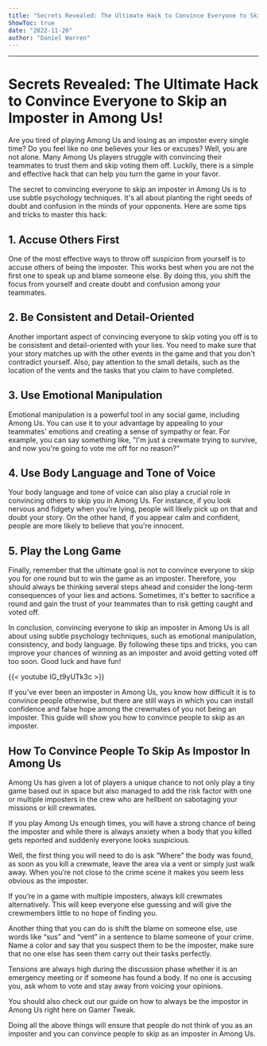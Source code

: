 ```yaml
---
title: "Secrets Revealed: The Ultimate Hack to Convince Everyone to Skip an Imposter in Among Us!"
ShowToc: true 
date: "2022-11-20"
author: "Daniel Warren"
---
```

*****
# Secrets Revealed: The Ultimate Hack to Convince Everyone to Skip an Imposter in Among Us!

Are you tired of playing Among Us and losing as an imposter every single time? Do you feel like no one believes your lies or excuses? Well, you are not alone. Many Among Us players struggle with convincing their teammates to trust them and skip voting them off. Luckily, there is a simple and effective hack that can help you turn the game in your favor.

The secret to convincing everyone to skip an imposter in Among Us is to use subtle psychology techniques. It's all about planting the right seeds of doubt and confusion in the minds of your opponents. Here are some tips and tricks to master this hack:

## 1. Accuse Others First

One of the most effective ways to throw off suspicion from yourself is to accuse others of being the imposter. This works best when you are not the first one to speak up and blame someone else. By doing this, you shift the focus from yourself and create doubt and confusion among your teammates.

## 2. Be Consistent and Detail-Oriented

Another important aspect of convincing everyone to skip voting you off is to be consistent and detail-oriented with your lies. You need to make sure that your story matches up with the other events in the game and that you don't contradict yourself. Also, pay attention to the small details, such as the location of the vents and the tasks that you claim to have completed.

## 3. Use Emotional Manipulation

Emotional manipulation is a powerful tool in any social game, including Among Us. You can use it to your advantage by appealing to your teammates' emotions and creating a sense of sympathy or fear. For example, you can say something like, "I'm just a crewmate trying to survive, and now you're going to vote me off for no reason?"

## 4. Use Body Language and Tone of Voice

Your body language and tone of voice can also play a crucial role in convincing others to skip you in Among Us. For instance, if you look nervous and fidgety when you're lying, people will likely pick up on that and doubt your story. On the other hand, if you appear calm and confident, people are more likely to believe that you're innocent.

## 5. Play the Long Game

Finally, remember that the ultimate goal is not to convince everyone to skip you for one round but to win the game as an imposter. Therefore, you should always be thinking several steps ahead and consider the long-term consequences of your lies and actions. Sometimes, it's better to sacrifice a round and gain the trust of your teammates than to risk getting caught and voted off.

In conclusion, convincing everyone to skip an imposter in Among Us is all about using subtle psychology techniques, such as emotional manipulation, consistency, and body language. By following these tips and tricks, you can improve your chances of winning as an imposter and avoid getting voted off too soon. Good luck and have fun!

{{< youtube IG_t9yUTk3c >}} 



If you’ve ever been an imposter in Among Us, you know how difficult it is to convince people otherwise, but there are still ways in which you can install confidence and false hope among the crewmates of you not being an imposter. This guide will show you how to convince people to skip as an imposter.
 
## How To Convince People To Skip As Impostor In Among Us
 
Among Us has given a lot of players a unique chance to not only play a tiny game based out in space but also managed to add the risk factor with one or multiple imposters in the crew who are hellbent on sabotaging your missions or kill crewmates.
 
If you play Among Us enough times, you will have a strong chance of being the imposter and while there is always anxiety when a body that you killed gets reported and suddenly everyone looks suspicious.
 
Well, the first thing you will need to do is ask “Where” the body was found, as soon as you kill a crewmate, leave the area via a vent or simply just walk away. When you’re not close to the crime scene it makes you seem less obvious as the imposter.
 

 
If you’re in a game with multiple imposters, always kill crewmates alternatively. This will keep everyone else guessing and will give the crewmembers little to no hope of finding you.
 
Another thing that you can do is shift the blame on someone else, use words like “sus” and “vent” in a sentence to blame someone of your crime. Name a color and say that you suspect them to be the imposter, make sure that no one else has seen them carry out their tasks perfectly.
 
Tensions are always high during the discussion phase whether it is an emergency meeting or if someone has found a body. If no one is accusing you, ask whom to vote and stay away from voicing your opinions.
 
You should also check out our guide on how to always be the impostor in Among Us right here on Gamer Tweak.
 
Doing all the above things will ensure that people do not think of you as an imposter and you can convince people to skip as an imposter in Among Us.




